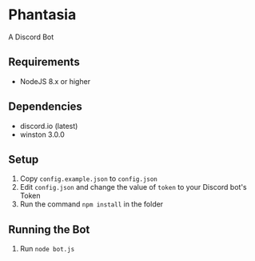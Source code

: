 # Phantasia
A Discord Bot

## Requirements
 -  NodeJS 8.x or higher

## Dependencies
 - discord.io (latest)
 - winston 3.0.0

## Setup
1. Copy `config.example.json` to `config.json`
2. Edit `config.json` and change the value of `token` to your Discord bot's Token
3. Run the command `npm install` in the folder 

## Running the Bot
1. Run `node bot.js`

